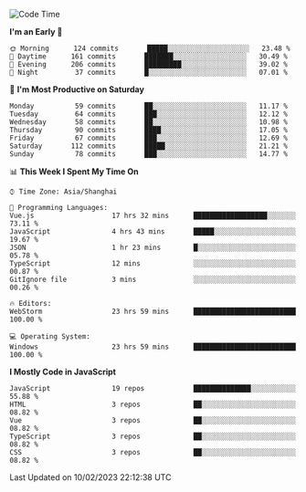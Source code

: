 <!--START_SECTION:waka-->
![Code Time](http://img.shields.io/badge/Code%20Time-2%2C087%20hrs%203%20mins-blue)

**I'm an Early 🐤** 

```text
🌞 Morning      124 commits       █████░░░░░░░░░░░░░░░░░░░░   23.48 % 
🌆 Daytime      161 commits       ███████░░░░░░░░░░░░░░░░░░   30.49 % 
🌃 Evening      206 commits       █████████░░░░░░░░░░░░░░░░   39.02 % 
🌙 Night         37 commits       █░░░░░░░░░░░░░░░░░░░░░░░░   07.01 % 

```
📅 **I'm Most Productive on Saturday** 

```text
Monday          59 commits       ██░░░░░░░░░░░░░░░░░░░░░░░   11.17 % 
Tuesday         64 commits       ███░░░░░░░░░░░░░░░░░░░░░░   12.12 % 
Wednesday       58 commits       ██░░░░░░░░░░░░░░░░░░░░░░░   10.98 % 
Thursday        90 commits       ████░░░░░░░░░░░░░░░░░░░░░   17.05 % 
Friday          67 commits       ███░░░░░░░░░░░░░░░░░░░░░░   12.69 % 
Saturday       112 commits       █████░░░░░░░░░░░░░░░░░░░░   21.21 % 
Sunday          78 commits       ███░░░░░░░░░░░░░░░░░░░░░░   14.77 % 

```


📊 **This Week I Spent My Time On** 

```text
⌚︎ Time Zone: Asia/Shanghai

💬 Programming Languages: 
Vue.js                   17 hrs 32 mins      ██████████████████░░░░░░░   73.11 % 
JavaScript               4 hrs 43 mins       █████░░░░░░░░░░░░░░░░░░░░   19.67 % 
JSON                     1 hr 23 mins        █░░░░░░░░░░░░░░░░░░░░░░░░   05.78 % 
TypeScript               12 mins             ░░░░░░░░░░░░░░░░░░░░░░░░░   00.87 % 
GitIgnore file           3 mins              ░░░░░░░░░░░░░░░░░░░░░░░░░   00.26 % 

🔥 Editors: 
WebStorm                 23 hrs 59 mins      █████████████████████████   100.00 % 

💻 Operating System: 
Windows                  23 hrs 59 mins      █████████████████████████   100.00 % 

```

**I Mostly Code in JavaScript** 

```text
JavaScript               19 repos            ██████████████░░░░░░░░░░░   55.88 % 
HTML                     3 repos             ██░░░░░░░░░░░░░░░░░░░░░░░   08.82 % 
Vue                      3 repos             ██░░░░░░░░░░░░░░░░░░░░░░░   08.82 % 
TypeScript               3 repos             ██░░░░░░░░░░░░░░░░░░░░░░░   08.82 % 
CSS                      3 repos             ██░░░░░░░░░░░░░░░░░░░░░░░   08.82 % 

```



 Last Updated on 10/02/2023 22:12:38 UTC
<!--END_SECTION:waka-->

<!--
**likaiqiang/likaiqiang** is a ✨ _special_ ✨ repository because its `README.md` (this file) appears on your GitHub profile.

Here are some ideas to get you started:

- 🔭 I’m currently working on ...
- 🌱 I’m currently learning ...
- 👯 I’m looking to collaborate on ...
- 🤔 I’m looking for help with ...
- 💬 Ask me about ...
- 📫 How to reach me: ...
- 😄 Pronouns: ...
- ⚡ Fun fact: ...
-->
